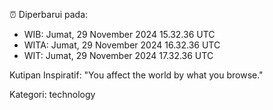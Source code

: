 ⏰ Diperbarui pada:
- WIB: Jumat, 29 November 2024 15.32.36 UTC
- WITA: Jumat, 29 November 2024 16.32.36 UTC
- WIT: Jumat, 29 November 2024 17.32.36 UTC

Kutipan Inspiratif:
"You affect the world by what you browse."


Kategori: technology


